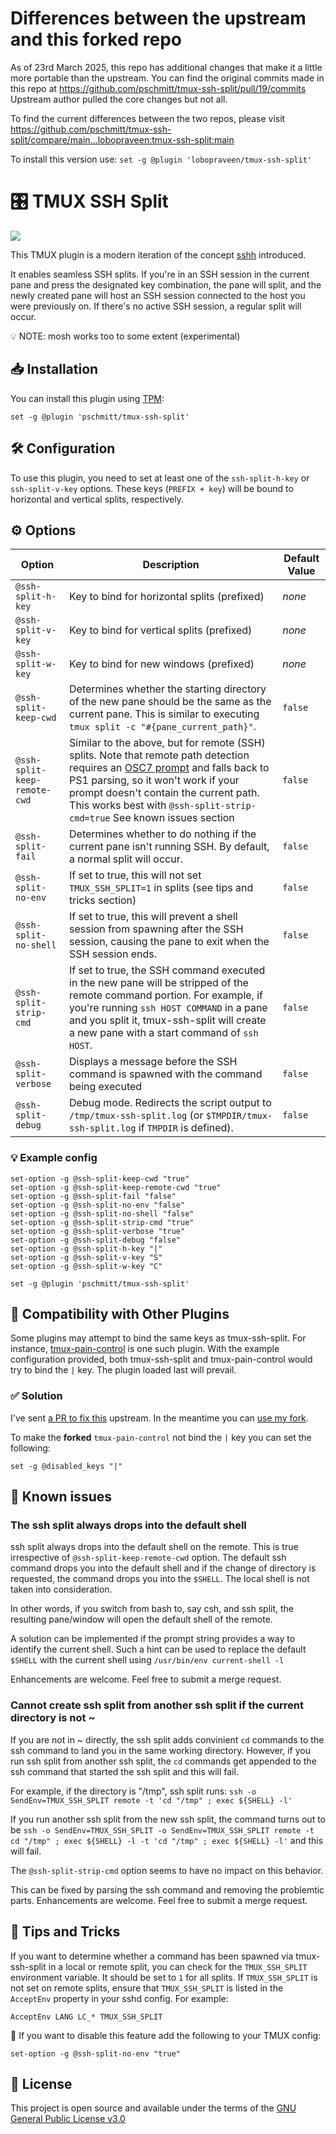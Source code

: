 # Differences between the upstream and this forked repo

As of 23rd March 2025, this repo has additional changes that make it a little more portable than
the upstream. You can find the original commits made in this repo at 
https://github.com/pschmitt/tmux-ssh-split/pull/19/commits Upstream author pulled the core 
changes but not all.

To find the current differences between the two repos, please visit 
https://github.com/pschmitt/tmux-ssh-split/compare/main...lobopraveen:tmux-ssh-split:main


To install this version use: `set -g @plugin 'lobopraveen/tmux-ssh-split'`


# 🎛️ TMUX SSH Split

[![](./tmux-ssh-split.gif)](https://asciinema.org/a/335250)

This TMUX plugin is a modern iteration of the concept
[sshh](https://github.com/yudai/sshh)
introduced.

It enables seamless SSH
splits. If you're in an SSH session in the current pane and press the designated
key combination, the pane will split, and the newly created pane will host an
SSH session connected to the host you were previously on. If there's no active
SSH session, a regular split will occur.

💡 NOTE: mosh works too to some extent (experimental)

## 📥 Installation

You can install this plugin using [TPM](https://github.com/tmux-plugins/tpm):

```
set -g @plugin 'pschmitt/tmux-ssh-split'
```

## 🛠️ Configuration

To use this plugin, you need to set at least one of the `ssh-split-h-key`
or `ssh-split-v-key` options. These keys (`PREFIX + key`) will be bound to
horizontal and vertical splits, respectively.

## ⚙️ Options

| Option                       | Description                                                                                                                                                                                                                                                                                                                                                              | Default Value |
| ---                          | ---                                                                                                                                                                                                                                                                                                                                                                      | ---           |
| `@ssh-split-h-key`           | Key to bind for horizontal splits (prefixed)                                                                                                                                                                                                                                                                                                                             | *none*        |
| `@ssh-split-v-key`           | Key to bind for vertical splits (prefixed)                                                                                                                                                                                                                                                                                                                               | *none*        |
| `@ssh-split-w-key`           | Key to bind for new windows (prefixed)                                                                                                                                                                                                                                                                                                                                   | *none*        |
| `@ssh-split-keep-cwd`        | Determines whether the starting directory of the new pane should be the same as the current pane. This is similar to executing `tmux split -c "#{pane_current_path}"`.                                                                                                                                                                                                   | `false`       |
| `@ssh-split-keep-remote-cwd` | Similar to the above, but for remote (SSH) splits. Note that remote path detection requires an [OSC7 prompt](https://wezfurlong.org/wezterm/shell-integration.html#osc-7-escape-sequence-to-set-the-working-directory) and falls back to PS1 parsing, so it won't work if your prompt doesn't contain the current path. This works best with `@ssh-split-strip-cmd=true` See known issues section | `false`       |
| `@ssh-split-fail`            | Determines whether to do nothing if the current pane isn't running SSH. By default, a normal split will occur.                                                                                                                                                                                                                                                           | `false`       |
| `@ssh-split-no-env`          | If set to true, this will not set `TMUX_SSH_SPLIT=1` in splits (see tips and tricks section)                                                                                                                                                                                                                                                                             | `false`       |
| `@ssh-split-no-shell`        | If set to true, this will prevent a shell session from spawning after the SSH session, causing the pane to exit when the SSH session ends.                                                                                                                                                                                                                               | `false`       |
| `@ssh-split-strip-cmd`       | If set to true, the SSH command executed in the new pane will be stripped of the remote command portion. For example, if you're running `ssh HOST COMMAND` in a pane and you split it, tmux-ssh-split will create a new pane with a start command of `ssh HOST`.                                                                                                         | `false`       |
| `@ssh-split-verbose`         | Displays a message before the SSH command is spawned with the command being executed                                                                                                                                                                                                                                                                                     | `false`       |
| `@ssh-split-debug`           | Debug mode. Redirects the script output to `/tmp/tmux-ssh-split.log` (or `$TMPDIR/tmux-ssh-split.log` if `TMPDIR` is defined).                                                                                                                                                                                                                                           | `false`       |

### 💡 Example config

```
set-option -g @ssh-split-keep-cwd "true"
set-option -g @ssh-split-keep-remote-cwd "true"
set-option -g @ssh-split-fail "false"
set-option -g @ssh-split-no-env "false"
set-option -g @ssh-split-no-shell "false"
set-option -g @ssh-split-strip-cmd "true"
set-option -g @ssh-split-verbose "true"
set-option -g @ssh-split-debug "false"
set-option -g @ssh-split-h-key "|"
set-option -g @ssh-split-v-key "S"
set-option -g @ssh-split-w-key "C"

set -g @plugin 'pschmitt/tmux-ssh-split'
```

## 🔌 Compatibility with Other Plugins

Some plugins may attempt to bind the same keys as tmux-ssh-split. For instance,
[tmux-pain-control](https://github.com/tmux-plugins/tmux-pain-control) is one
such plugin. With the example configuration provided, both tmux-ssh-split
and tmux-pain-control would try to bind the `|` key. The plugin loaded last
will prevail.

### ✅ Solution

I've sent
[a PR to fix this](https://github.com/tmux-plugins/tmux-pain-control/pull/33)
upstream. In the meantime you can
[use my fork](https://github.com/pschmitt/tmux-pain-control/).

To make the **forked** `tmux-pain-control` not bind the `|` key you can set
the following:

```
set -g @disabled_keys "|"
```

## 📃 Known issues

### The ssh split always drops into the default shell

ssh split always drops into the default shell on the remote. This is true irrespective 
of `@ssh-split-keep-remote-cwd` option. The default ssh command drops you into the
default shell and if the change of directory is requested, the command drops you into 
the `$SHELL`. The local shell is not taken into consideration. 

In other words, if you switch from bash to, say csh, and ssh split, the resulting pane/window
will open the default shell of the remote.

A solution can be implemented if the prompt string provides a way to identify the current shell.
Such a hint can be used to replace the default `$SHELL` with the current shell using
`/usr/bin/env current-shell -l`

Enhancements are welcome. Feel free to submit a merge request.

### Cannot create ssh split from another ssh split if the current directory is not ~

If you are not in ~ directly, the ssh split adds convinient `cd` commands to the ssh command
to land you in the same working directory. However, if you run ssh split from another
ssh split, the `cd` commands get appended to the ssh command that started the ssh split and
this will fail.

For example, if the directory is "/tmp", ssh split runs:
`ssh -o SendEnv=TMUX_SSH_SPLIT remote -t 'cd "/tmp" ; exec ${SHELL} -l'`

If you run another ssh split from the new ssh split, the command turns out to be
`ssh -o SendEnv=TMUX_SSH_SPLIT -o SendEnv=TMUX_SSH_SPLIT remote -t cd "/tmp" ; exec ${SHELL} -l -t 'cd "/tmp" ; exec ${SHELL} -l'`
and this will fail.

The `@ssh-split-strip-cmd` option seems to have no impact on this behavior. 

This can be fixed by parsing the ssh command and removing the problemtic parts.
Enhancements are welcome. Feel free to submit a merge request.

## 🎩 Tips and Tricks

If you want to determine whether a command has been spawned via tmux-ssh-split
in a local or remote split, you can check for the `TMUX_SSH_SPLIT` environment
variable. It should be set to `1` for all splits. If `TMUX_SSH_SPLIT` is not set
on remote splits, ensure that `TMUX_SSH_SPLIT` is listed in the `AcceptEnv`
property in your sshd config. For example:

```
AcceptEnv LANG LC_* TMUX_SSH_SPLIT
```

🤚 If you want to disable this feature add the following to your TMUX config:

```
set-option -g @ssh-split-no-env "true"
```

## 📜 License

This project is open source and available under the terms of the
[GNU General Public License v3.0](./LICENSE)
